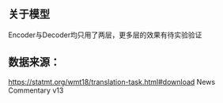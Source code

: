 ## 关于模型
Encoder与Decoder均只用了两层，更多层的效果有待实验验证
## 数据来源：
  https://statmt.org/wmt18/translation-task.html#download
  News Commentary v13
